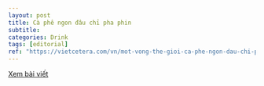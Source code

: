 ```yaml
---
layout: post
title: Cà phê ngon đâu chỉ pha phin
subtitle: 
categories: Drink
tags: [editorial]
ref: "https://vietcetera.com/vn/mot-vong-the-gioi-ca-phe-ngon-dau-chi-pha-phin"
---
```

[Xem bài viết](https://vietcetera.com/vn/mot-vong-the-gioi-ca-phe-ngon-dau-chi-pha-phin)
